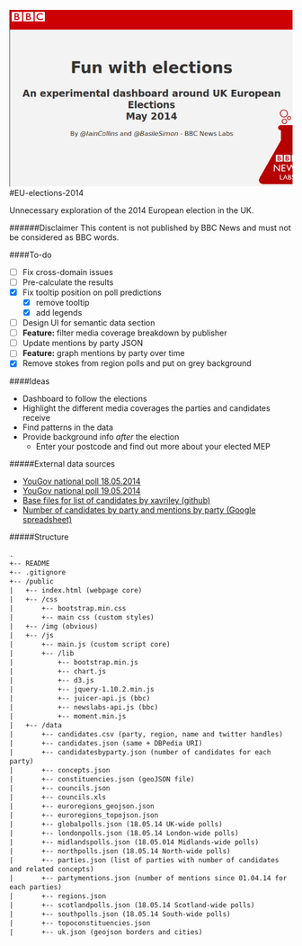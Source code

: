 ![alt tag](https://raw.githubusercontent.com/basilesimon/EU-elections-2014/master/public/img/sreenshot-readme.png)
#EU-elections-2014

Unnecessary exploration of the 2014 European election in the UK.

######Disclaimer
This content is not published by BBC News and must not be considered as BBC words.

####To-do
- [ ] Fix cross-domain issues
- [ ] Pre-calculate the results
- [x] Fix tooltip position on poll predictions
    - [x] remove tooltip
    - [x] add legends
- [ ] Design UI for semantic data section
- [ ] **Feature:** filter media coverage breakdown by publisher
- [ ] Update mentions by party JSON
- [ ] **Feature:** graph mentions by party over time
- [x] Remove stokes from region polls and put on grey background

####Ideas
- Dashboard to follow the elections
- Highlight the different media coverages the parties and candidates receive
- Find patterns in the data
- Provide background info *after* the election
    - Enter your postcode and find out more about your elected MEP

#####External data sources

- [YouGov national poll 18.05.2014](http://d25d2506sfb94s.cloudfront.net/cumulus_uploads/document/eh81zosob6/YG-Archive-Pol-Sunday-Times-results-140516.pdf)
- [YouGov national poll 19.05.2014](http://d25d2506sfb94s.cloudfront.net/cumulus_uploads/document/ljf9nyfq9s/YG-Archive-Pol-Sun-results-190514-EU.pdf)
- [Base files for list of candidates by xavriley (github)](https://github.com/basilesimon/uk-mep-candidates-2014)
- [Number of candidates by party and mentions by party (Google spreadsheet)](https://docs.google.com/spreadsheets/d/1875deO7un6yF0k9hTGdhevJqW8tg6rPkj3R8gaWxspE/edit?usp=sharing)

#####Structure
```
.
+-- README
+-- .gitignore
+-- /public
|   +-- index.html (webpage core)
|   +-- /css
|       +-- bootstrap.min.css
|       +-- main css (custom styles)
|   +-- /img (obvious)
|   +-- /js
|       +-- main.js (custom script core)
|       +-- /lib
|           +-- bootstrap.min.js
|           +-- chart.js
|           +-- d3.js
|           +-- jquery-1.10.2.min.js
|           +-- juicer-api.js (bbc)
|           +-- newslabs-api.js (bbc)
|           +-- moment.min.js
|   +-- /data
|       +-- candidates.csv (party, region, name and twitter handles)
|       +-- candidates.json (same + DBPedia URI)
|       +-- candidatesbyparty.json (number of candidates for each party)
|       +-- concepts.json
|       +-- constituencies.json (geoJSON file)
|       +-- councils.json
|       +-- councils.xls
|       +-- euroregions_geojson.json
|       +-- euroregions_topojson.json
|       +-- globalpolls.json (18.05.14 UK-wide polls)
|       +-- londonpolls.json (18.05.14 London-wide polls)
|       +-- midlandspolls.json (18.05.014 Midlands-wide polls)
|       +-- northpolls.json (18.05.14 North-wide polls)
|       +-- parties.json (list of parties with number of candidates and related concepts)
|       +-- partymentions.json (number of mentions since 01.04.14 for each parties)
|       +-- regions.json
|       +-- scotlandpolls.json (18.05.14 Scotland-wide polls)
|       +-- southpolls.json (18.05.14 South-wide polls)
|       +-- topoconstituencies.json
|       +-- uk.json (geojson borders and cities)

```
